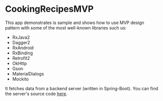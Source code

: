 # CookingRecipesMVP

This app demonstrates is sample and shows how to use MVP design pattern with some of the most
well-known libraries such us: 

- RxJava2
- Dagger2
- RxAndroid
- RxBinding
- Retrofit2
- OkHttp
- Gson
- MaterialDialogs
- Mockito

It fetches data from a backend server (written in Spring-Boot). You can find the server's source
code [here](https://github.com/panosmir/CookingRecipesAPI).